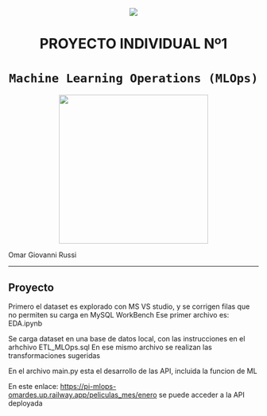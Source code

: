<p align=center><img src=https://d31uz8lwfmyn8g.cloudfront.net/Assets/logo-henry-white-lg.png><p>

# <h1 align=center> **PROYECTO INDIVIDUAL Nº1** </h1>

# <h1 align=center>**`Machine Learning Operations (MLOps)`**</h1>

<p align="center">
<img src="https://user-images.githubusercontent.com/67664604/217914153-1eb00e25-ac08-4dfa-aaf8-53c09038f082.png"  height=300>
</p>

Omar Giovanni Russi  

<hr>  

## **Proyecto**
Primero el dataset es explorado con MS VS studio, y se corrigen filas que no permiten su carga en MySQL WorkBench
Ese primer archivo es: EDA.ipynb

Se carga dataset en una base de datos local, con las instrucciones en el arhchivo ETL_MLOps.sql
En ese mismo archivo se realizan las transformaciones sugeridas

En el archivo main.py esta el desarrollo de las API, incluida la funcion de ML

En este enlace: https://pi-mlops-omardes.up.railway.app/peliculas_mes/enero se puede acceder a la API deployada